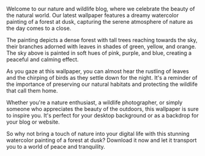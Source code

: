 <!--
Write me content for website with wallpaper "A dreamy watercolor painting of a forest at dusk for a nature or wildlife blog"
-->

<!--font:Montserrat-->

Welcome to our nature and wildlife blog, where we celebrate the beauty of the natural world. Our latest wallpaper features a dreamy watercolor painting of a forest at dusk, capturing the serene atmosphere of nature as the day comes to a close.

The painting depicts a dense forest with tall trees reaching towards the sky, their branches adorned with leaves in shades of green, yellow, and orange. The sky above is painted in soft hues of pink, purple, and blue, creating a peaceful and calming effect.

As you gaze at this wallpaper, you can almost hear the rustling of leaves and the chirping of birds as they settle down for the night. It's a reminder of the importance of preserving our natural habitats and protecting the wildlife that call them home.

Whether you're a nature enthusiast, a wildlife photographer, or simply someone who appreciates the beauty of the outdoors, this wallpaper is sure to inspire you. It's perfect for your desktop background or as a backdrop for your blog or website.

So why not bring a touch of nature into your digital life with this stunning watercolor painting of a forest at dusk? Download it now and let it transport you to a world of peace and tranquility.
